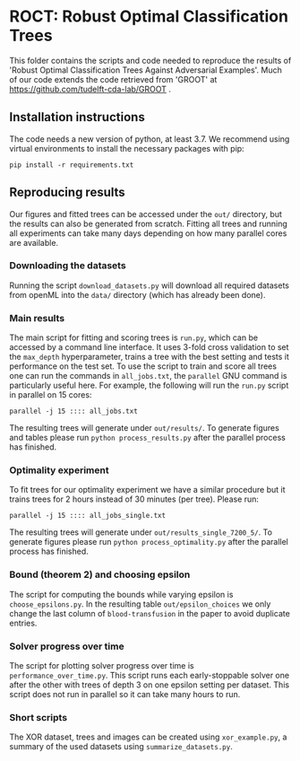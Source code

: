 # ROCT: Robust Optimal Classification Trees

This folder contains the scripts and code needed to reproduce the results of 'Robust Optimal Classification Trees Against Adversarial Examples'. Much of our code extends the code retrieved from 'GROOT' at https://github.com/tudelft-cda-lab/GROOT .

## Installation instructions
The code needs a new version of python, at least 3.7. We recommend using virtual environments to install the necessary packages with pip:
```
pip install -r requirements.txt
```

## Reproducing results
Our figures and fitted trees can be accessed under the `out/` directory, but the results can also be generated from scratch. Fitting all trees and running all experiments can take many days depending on how many parallel cores are available.

### Downloading the datasets
Running the script `download_datasets.py` will download all required datasets from openML into the `data/` directory (which has already been done).

### Main results
The main script for fitting and scoring trees is `run.py`, which can be accessed by a command line interface. It uses 3-fold cross validation to set the `max_depth` hyperparameter, trains a tree with the best setting and tests it performance on the test set. To use the script to train and score all trees one can run the commands in `all_jobs.txt`, the `parallel` GNU command is particularly useful here. For example, the following will run the `run.py` script in parallel on 15 cores:
```
parallel -j 15 :::: all_jobs.txt
```
The resulting trees will generate under `out/results/`. To generate figures and tables please run `python process_results.py` after the parallel process has finished.

### Optimality experiment
To fit trees for our optimality experiment we have a similar procedure but it trains trees for 2 hours instead of 30 minutes (per tree). Please run:
```
parallel -j 15 :::: all_jobs_single.txt
```
The resulting trees will generate under `out/results_single_7200_5/`. To generate figures please run `python process_optimality.py` after the parallel process has finished.

### Bound (theorem 2) and choosing epsilon
The script for computing the bounds while varying epsilon is `choose_epsilons.py`. In the resulting table `out/epsilon_choices` we only change the last column of `blood-transfusion` in the paper to avoid duplicate entries.

### Solver progress over time
The script for plotting solver progress over time is `performance_over_time.py`. This script runs each early-stoppable solver one after the other with trees of depth 3 on one epsilon setting per dataset. This script does not run in parallel so it can take many hours to run.

### Short scripts
The XOR dataset, trees and images can be created using `xor_example.py`, a summary of the used datasets using `summarize_datasets.py`.
